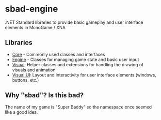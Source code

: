 # sbad-engine
.NET Standard libraries to provide basic gameplay and user interface elements in MonoGame / XNA

## Libraries
- [Core](SBad.Engine/SBad.Core) - Commonly used classes and interfaces
- [Engine](SBad.Engine/SBad.Engine) - Classes for managing game state and basic user input
- [Visual](SBad.Engine/SBad.Visual): Helper classes and extensions for handling the drawing of visuals and animation
- [Visual.UI](SBad.Engine/SBad.Visual.UI): Layout and interactivity for user interface elements (windows, buttons, etc.) 

## Why "sbad"? Is this bad?
The name of my game is "Super Baddy" so the namespace once seemed like a good idea.
